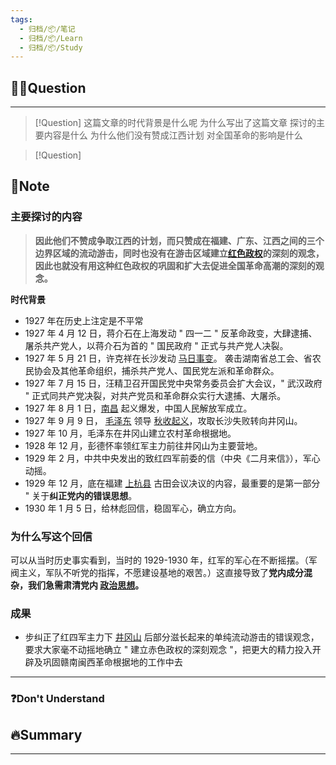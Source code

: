 ```yaml
---
tags:
  - 归档/📦/笔记
  - 归档/📦/Learn
  - 归档/📦/Study
---
```


## 🙋‍♀️Question

---

> [!Question]
> 这篇文章的时代背景是什么呢
> 为什么写出了这篇文章
> 探讨的主要内容是什么
> 为什么他们没有赞成江西计划
> 对全国革命的影响是什么

> [!Question]

## 📝Note

### 主要探讨的内容

> **因此他们不赞成争取江西的计划，而只赞成在福建、广东、江西之间的三个边界区域的流动游击，同时也没有在游击区域建立**[**红色政权**](https://baike.baidu.com/item/%E7%BA%A2%E8%89%B2%E6%94%BF%E6%9D%83/0?fromModule=lemma_inlink)**的深刻的观念，因此也就没有用这种红色政权的巩固和扩大去促进全国革命高潮的深刻的观念。**

**时代背景**
- 1927 年在历史上注定是不平常
- 1927 年 4 月 12 日，蒋介石在上海发动 " 四一二 " 反革命政变，大肆逮捕、屠杀共产党人，以蒋介石为首的 " 国民政府 " 正式与共产党人决裂。
- 1927 年 5 月 21 日，许克祥在长沙发动 [马日事变](https://www.zhihu.com/search?q=%E9%A9%AC%E6%97%A5%E4%BA%8B%E5%8F%98&search_source=Entity&hybrid_search_source=Entity&hybrid_search_extra=%7B%22sourceType%22%3A%22answer%22%2C%22sourceId%22%3A%223320825308%22%7D)。 袭击湖南省总工会、省农民协会及其他革命组织，捕杀共产党人、国民党左派和革命群众。
- 1927 年 7 月 15 日，汪精卫召开国民党中央常务委员会扩大会议，" 武汉政府 " 正式同共产党决裂，对共产党员和革命群众实行大逮捕、大屠杀。
- 1927 年 8 月 1 日，[南昌](https://link.zhihu.com/?target=https%3A//zhidao.baidu.com/search%3Fword%3D%25E5%258D%2597%25E6%2598%258C%25E8%25B5%25B7%25E4%25B9%2589%26fr%3Diknow_pc_qb_highlight) 起义爆发，中国人民解放军成立。
- 1927 年 9 月 9 日， [毛泽东](https://link.zhihu.com/?target=https%3A//zhidao.baidu.com/search%3Fword%3D%25E6%25AF%259B%25E6%25B3%25BD%25E4%25B8%259C%26fr%3Diknow_pc_qb_highlight) 领导 [秋收起义](https://link.zhihu.com/?target=https%3A//zhidao.baidu.com/search%3Fword%3D%25E7%25A7%258B%25E6%2594%25B6%25E8%25B5%25B7%25E4%25B9%2589%26fr%3Diknow_pc_qb_highlight)，攻取长沙失败转向井冈山。
- 1927 年 10 月，毛泽东在井冈山建立农村革命根据地。
- 1928 年 12 月，彭德怀率领红军主力前往井冈山为主要营地。
- 1929 年 2 月，中共中央发出的致红四军前委的信（中央《二月来信》），军心动摇。
- 1929 年 12 月，底在福建 [上杭县](https://www.zhihu.com/search?q=%E4%B8%8A%E6%9D%AD%E5%8E%BF&search_source=Entity&hybrid_search_source=Entity&hybrid_search_extra=%7B%22sourceType%22%3A%22article%22%2C%22sourceId%22%3A%22126707127%22%7D) 古田会议决议的内容，最重要的是第一部分 " 关于**纠正党内的错误思想**。
- 1930 年 1 月 5 日，给林彪回信，稳固军心，确立方向。

### 为什么写这个回信

可以从当时历史事实看到，当时的 1929-1930 年，红军的军心在不断摇摆。（军阀主义，军队不听党的指挥，不愿建设基地的艰苦。）这直接导致了**党内成分混杂，我们急需肃清党内 [政治思想](https://www.zhihu.com/search?q=%E6%94%BF%E6%B2%BB%E6%80%9D%E6%83%B3&search_source=Entity&hybrid_search_source=Entity&hybrid_search_extra=%7B%22sourceType%22%3A%22article%22%2C%22sourceId%22%3A%22126707127%22%7D)。**

### 成果

- 步纠正了红四军主力下 [井冈山](https://zh.wikipedia.org/wiki/%E4%BA%95%E5%86%88%E5%B1%B1 "井冈山") 后部分滋长起来的单纯流动游击的错误观念，要求大家毫不动摇地确立 " 建立赤色政权的深刻观念 "，把更大的精力投入开辟及巩固赣南闽西革命根据地的工作中去

---

### ❓Don't Understand

## 🔥Summary

---

